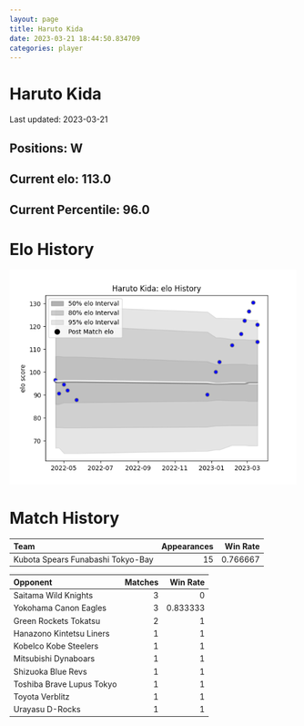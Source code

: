 ```yaml
---  
layout: page  
title: Haruto Kida  
date: 2023-03-21 18:44:50.834709  
categories: player  
---
```

# Haruto Kida


Last updated: 2023-03-21
## Positions: W

## Current elo: 113.0

## Current Percentile: 96.0

# Elo History


![elo history](history_HarutoKida.png)
# Match History


| Team                              |   Appearances |   Win Rate |
|:----------------------------------|--------------:|-----------:|
| Kubota Spears Funabashi Tokyo-Bay |            15 |   0.766667 |

| Opponent                  |   Matches |   Win Rate |
|:--------------------------|----------:|-----------:|
| Saitama Wild Knights      |         3 |   0        |
| Yokohama Canon Eagles     |         3 |   0.833333 |
| Green Rockets Tokatsu     |         2 |   1        |
| Hanazono Kintetsu Liners  |         1 |   1        |
| Kobelco Kobe Steelers     |         1 |   1        |
| Mitsubishi Dynaboars      |         1 |   1        |
| Shizuoka Blue Revs        |         1 |   1        |
| Toshiba Brave Lupus Tokyo |         1 |   1        |
| Toyota Verblitz           |         1 |   1        |
| Urayasu D-Rocks           |         1 |   1        |